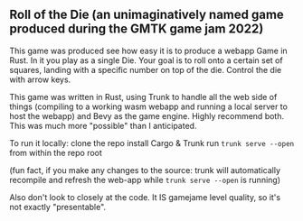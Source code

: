 ## Roll of the Die (an unimaginatively named game produced during the GMTK game jam 2022)

This game was produced see how easy it is to produce a webapp Game in Rust.
In it you play as a single Die. Your goal is to roll onto a certain set of squares, landing with a specific number on top of the die.
Control the die with arrow keys.

This game was written in Rust, using Trunk to handle all the web side of things (compiling to a working wasm webapp and running a local server to host the webapp) and Bevy as the game engine.
Highly recommend both. This was much more "possible" than I anticipated.

To run it locally:
clone the repo
install Cargo & Trunk
run `trunk serve --open` from within the repo root

(fun fact, if you make any changes to the source: trunk will automatically recompile and refresh the web-app while `trunk serve --open` is running)

Also don't look to closely at the code. It IS gamejame level quality, so it's not exactly "presentable".